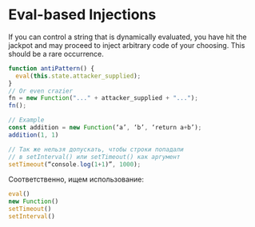 # Eval-based Injections

If you can control a string that is dynamically evaluated, you have hit the jackpot and may proceed to inject arbitrary code of your choosing. This should be a rare occurrence.

```jsx
function antiPattern() {
  eval(this.state.attacker_supplied);
}
// Or even crazier
fn = new Function("..." + attacker_supplied + "...");
fn();

// Example
const addition = new Function(‘a’, ‘b’, ‘return a+b’);
addition(1, 1)

// Так же нельзя допускать, чтобы строки попадали 
// в setInterval() или setTimeout() как аргумент
setTimeout(“console.log(1+1)”, 1000);

```

Соответственно, ищем использование:

```jsx
eval()
new Function()
setTimeout()
setInterval()
```
